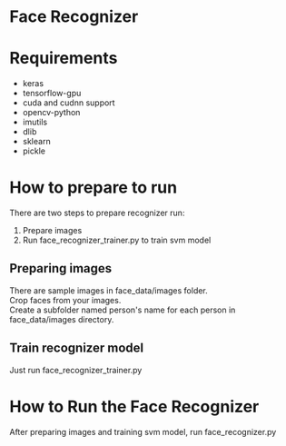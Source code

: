 # Face Recognizer

# Requirements
- keras
- tensorflow-gpu
- cuda and cudnn support
- opencv-python
- imutils
- dlib
- sklearn
- pickle

# How to prepare to run
There are two steps to prepare recognizer run:
1. Prepare images
2. Run face_recognizer_trainer.py to train svm model

## Preparing images
There are sample images in face_data/images folder. <br>
Crop faces from your images. <br>
Create a subfolder named person's name for each person in face_data/images directory.

## Train recognizer model
Just run face_recognizer_trainer.py

# How to Run the Face Recognizer
After preparing images and training svm model, run face_recognizer.py
